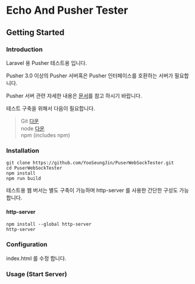 # Echo And Pusher Tester


## Getting Started
### Introduction
Laravel 용 Pusher 테스트용 입니다. 

Pusher 3.0 이상의 Pusher 서버혹은 Pusher 인터페이스를 호환하는 서버가 필요합니다.

Pusher 서버 관련 자세한 내용은 [문서]( https://pusher.com/docs )를 참고 하시기 바랍니다.

테스트 구축을 위해서 다음이 필요합니다. 

> Git [다운]( https://git-scm.com/downloads )  
> node [다운]( https://nodejs.org/ko/ )  
> npm (includes npm)


### Installation

```shell
git clone https://github.com/YooSeungJin/PuserWebSockTester.git
cd PuserWebSockTester
npm install
npm run build
```


테스트용 웹 버서는 별도 구축이 가능하며 http-server 를 사용한 간단한 구성도 가능합니다.  

#### http-server
```shell
npm install --global http-server
http-server
```

### Configuration
index.html 를 수정 합니다. 


### Usage (Start Server)

```shell

```
